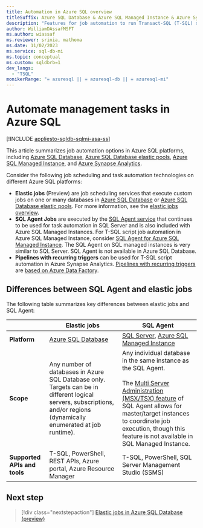 ```yaml
---
title: Automation in Azure SQL overview
titleSuffix: Azure SQL Database & Azure SQL Managed Instance & Azure Synapse Analytics
description: "Features for job automation to run Transact-SQL (T-SQL) scripts include elastic jobs on Azure SQL Database and SQL Agent jobs on Azure SQL Managed instance."
author: WilliamDAssafMSFT
ms.author: wiassaf
ms.reviewer: srinia, mathoma
ms.date: 11/02/2023
ms.service: sql-db-mi
ms.topic: conceptual
ms.custom: sqldbrb=1
dev_langs:
  - "TSQL"
monikerRange: "= azuresql || = azuresql-db || = azuresql-mi"
---
```

# Automate management tasks in Azure SQL

[!INCLUDE [appliesto-sqldb-sqlmi-asa-ss](../includes/appliesto-sqldb-sqlmi-asa-ss.md)]

This article summarizes job automation options in Azure SQL platforms, including [Azure SQL Database](sql-database-paas-overview.md), [Azure SQL Database elastic pools](elastic-pool-overview.md), [Azure SQL Managed Instance](../managed-instance/sql-managed-instance-paas-overview.md), and [Azure Synapse Analytics](/azure/synapse-analytics/overview-what-is).

Consider the following job scheduling and task automation technologies on different Azure SQL platforms:

- **Elastic jobs** (Preview) are job scheduling services that execute custom jobs on one or many databases in [Azure SQL Database](sql-database-paas-overview.md) or [Azure SQL Database elastic pools](elastic-pool-overview.md). For more information, see the [elastic jobs overview](elastic-jobs-overview.md).
- **SQL Agent Jobs** are executed by the [SQL Agent service](/sql/ssms/agent/sql-server-agent) that continues to be used for task automation in SQL Server and is also included with Azure SQL Managed Instances. For T-SQL script job automation in Azure SQL Managed Instance, consider [SQL Agent for Azure SQL Managed Instance](../managed-instance/job-automation-managed-instance.md). The SQL Agent on SQL managed instances is very similar to SQL Server. SQL Agent is not available in Azure SQL Database.
- **Pipelines with recurring triggers** can be used for T-SQL script automation in Azure Synapse Analytics. [Pipelines with recurring triggers](/azure/synapse-analytics/data-integration/concepts-data-factory-differences) are [based on Azure Data Factory](/azure/synapse-analytics/data-integration/concepts-data-factory-differences).

## Differences between SQL Agent and elastic jobs

The following table summarizes key differences between elastic jobs and SQL Agent:

| |**Elastic jobs** |**SQL Agent** |
|---------|---------|---------|
|**Platform**| [Azure SQL Database](elastic-jobs-overview.md) | [SQL Server](/sql/ssms/agent/sql-server-agent), [Azure SQL Managed Instance](../managed-instance/job-automation-managed-instance.md) |
|**Scope** | Any number of databases in Azure SQL Database only. Targets can be in different logical servers, subscriptions, and/or regions (dynamically enumerated at job runtime). | Any individual database in the same instance as the SQL Agent.<br /><br />The [Multi Server Administration (MSX/TSX) feature](/sql/ssms/agent/create-a-multiserver-environment) of SQL Agent allows for master/target instances to coordinate job execution, though this feature is not available in SQL Managed Instance. |
|**Supported APIs and tools** | T-SQL, PowerShell, REST APIs, Azure portal, Azure Resource Manager | T-SQL, PowerShell, SQL Server Management Studio (SSMS) |

## Next step

> [!div class="nextstepaction"]
> [Elastic jobs in Azure SQL Database (preview)](elastic-jobs-overview.md)
